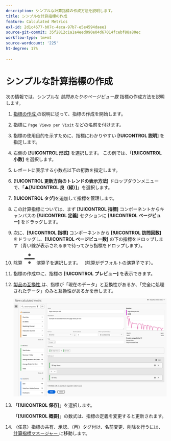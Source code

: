 ```yaml
---
description: シンプルな計算指標の作成方法を説明します。
title: シンプルな計算指標の作成
feature: Calculated Metrics
exl-id: 2d1c4677-b07c-4eca-97b7-e5e4594daee1
source-git-commit: 35f2812c1a1a4eed090e04d67014fcebf88a80ec
workflow-type: tm+mt
source-wordcount: '225'
ht-degree: 17%

---
```


# シンプルな計算指標の作成

次の情報では、シンプルな *訪問あたりのページビュー数* 指標の作成方法を説明します。

1. [ 指標の作成 ](/help/components/c-calcmetrics/c-workflow/cm-workflow/c-build-metrics/cm-build-metrics.md) の説明に従って、指標の作成を開始します。
1. 指標に `Page Views per Visit` などの名前を付けます。
1. 指標の使用目的を示すために、指標にわかりやすい **[!UICONTROL 説明]** を指定します。
1. 右側の **[!UICONTROL 形式]** を選択します。 この例では、「**[!UICONTROL 小数]** を選択します。
1. レポートに表示する小数点以下の桁数を指定します。
1. **[!UICONTROL 更新方向のトレンドの表示方法]** ドロップダウンメニューで、「▲**[!UICONTROL 良（緑）]**」を選択します。
1. **[!UICONTROL タグ]**&#x200B;を追加して指標を管理します。
1. この計算指標については、まず **[!UICONTROL 指標]** コンポーネントからキャンバスの **[!UICONTROL 定義]** セクションに **[!UICONTROL ページビュー]** をドラッグします。
1. 次に、**[!UICONTROL 指標]** コンポーネントから **[!UICONTROL 訪問回数]** をドラッグし、**[!UICONTROL ページビュー数]** の下の指標をドロップします（青い線が表示されるまで待ってから指標をドロップします）。
1. 除算 ![ 除算 ](/help/assets/icons/Divide.svg) 演算子を選択します。 （除算がデフォルトの演算子です）。
1. 指標の作成中に、指標の **[!UICONTROL プレビュー]** を表示できます。
1. [ 製品の互換性 ](../../../cm-compatibility.md) は、指標が「現在のデータ」と互換性があるか、「完全に処理されたデータ」のみと互換性があるかを示します。

   ![ 簡易計算指標 ](assets/simple-calculated-metric.png)
1. 「**[!UICONTROL 保存]**」を選択します。

   「**[!UICONTROL 概要]**」の数式は、指標の定義を変更すると更新されます。

1. （任意）指標の共有、承認、（再）タグ付け、名前変更、削除を行うには、[ 計算指標マネージャー ](/help/components/c-calcmetrics/c-workflow/cm-workflow/cm-manager.md) に移動します。

